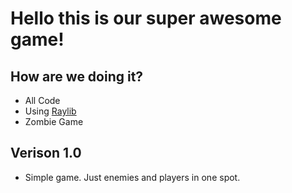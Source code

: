 # Hello this is our super awesome game!

## How are we doing it?



- All Code
- Using [Raylib](https://www.raylib.com/index.html)
- Zombie Game



## Verison 1.0

- Simple game. Just enemies and players in one spot.




